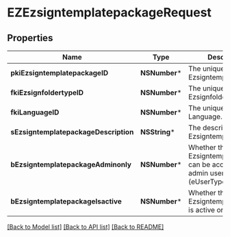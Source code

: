# EZEzsigntemplatepackageRequest

## Properties
Name | Type | Description | Notes
------------ | ------------- | ------------- | -------------
**pkiEzsigntemplatepackageID** | **NSNumber*** | The unique ID of the Ezsigntemplatepackage | [optional] 
**fkiEzsignfoldertypeID** | **NSNumber*** | The unique ID of the Ezsignfoldertype. | 
**fkiLanguageID** | **NSNumber*** | The unique ID of the Language.  Valid values:  |Value|Description| |-|-| |1|French| |2|English| | 
**sEzsigntemplatepackageDescription** | **NSString*** | The description of the Ezsigntemplatepackage | 
**bEzsigntemplatepackageAdminonly** | **NSNumber*** | Whether the Ezsigntemplatepackage can be accessed by admin users only (eUserType&#x3D;Normal) | 
**bEzsigntemplatepackageIsactive** | **NSNumber*** | Whether the Ezsigntemplatepackage is active or not | 

[[Back to Model list]](../README.md#documentation-for-models) [[Back to API list]](../README.md#documentation-for-api-endpoints) [[Back to README]](../README.md)


